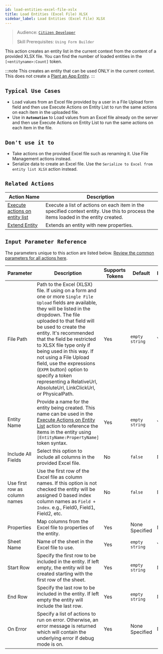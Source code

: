 ```yaml
---
id: load-entities-excel-file-xslx
title: Load Entities (Excel File) XLSX
sidebar_label: Load Entities (Excel File) XLSX
---
```


> Audience: [`Citizen Developer`](/docs/audience#citizen-developers)
>
> Skill Prerequisites: `Using Form Builder`

This action creates an entity list in the current context from the content of a provided XLSX file. You can find the number of loaded entities in the `[<entityname>:Count]` token.

:::note
This creates an entity that can be used ONLY in the current context. This does not create a [Plant an App Entity](/docs/entities).
:::

## `Typical Use Cases`

- Load values from an Excel file provided by a user in a File Upload form field and then use Execute Actions on Entity List to run the same actions on each item in the uploaded file.
- Use in **`Automation`** to Load values from an Excel file already on the server and then use Execute Actions on Entity List to run the same actions on each item in the file.

## `Don't use it to`

- Take actions on the provided Excel file such as renaming it. Use File Management actions instead.
- Serialize data to create an Excel file. Use the `Serialize to Excel from entity list XLSX` action instead.

## `Related Actions`

| Action Name | Description |
| -- | -- |
| [Execute actions on entity list ](/docs/actions/execute-actions-on-entity-list)   | Execute a list of actions on each item in the specified context entity. Use this to process the items loaded in the entity created. |
| [Extend Entity](/docs/actions/extend-entity)   | Extends an entity with new properties. |

## `Input Parameter Reference`

The parameters unique to this action are listed below. [Review the common parameters for all actions here](/docs/actions/common-parameters).

| Parameter| Description| Supports Tokens | Default| Required |
| -- | -- | -- | -- | -- |
| File Path | Path to the Excel (XLSX) file. If using on a form and one or more `Single File Upload` fields are available, they will be listed in the dropdown. The file uploaded to that field will be used to create the entity. It's recommended that the field be restricted to XLSX file type only if being used in this way. If not using a File Upload field, use the expressions (`EXPR` button) option to specify a token representing a RelativeUrl, AbsoluteUrl, LinkClickUrl, or PhysicalPath. | Yes | `empty string` | Yes |
| Entity Name | Provide a name for the entity being created. This name can be used in the [Execute Actions on Entity List](/docs/actions/execute-actions-on-entity-list) action to reference the items in the entity using `[EntityName:PropertyName]` token syntax. | Yes | `empty string` | Yes |
| Include All Fields | Select this option to include all columns in the provided Excel file. | No | `false` | No |
| Use first row as column names | Use the first row of the Excel file as column names. If this option is not checked the entity will be assigned 0 based index column names as `Field + Index`. e.g., Field0, Field1, Field2, etc. | No | `false` | No |
| Properties | Map columns from the Excel file to properties of the entity. | Yes | None Specified | No |
| Sheet Name | Name of the sheet in the Excel file to use. | Yes | `empty string` | Yes |
| Start Row | Specify the first row to be included in the entity. If left empty, the entity will be created starting with the first row of the sheet. | Yes | `empty string` | No |
| End Row | Specify the last row to be included in the entity. If left empty the entity will include the last row. | Yes | `empty string` | No |
| On Error | Specify a list of actions to run on error. Otherwise, an error message is returned which will contain the underlying error if debug mode is on.  | Yes | None Specified | No |
